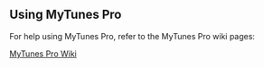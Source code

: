 ## Using MyTunes Pro

For help using MyTunes Pro, refer to the MyTunes Pro wiki pages:

[MyTunes Pro Wiki](https://github.com/mrichards957/MyTunesPro3/wiki)
